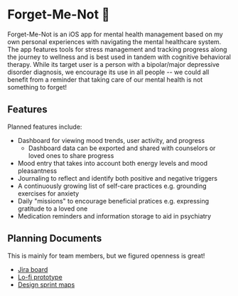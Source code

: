 # Forget-Me-Not 🌷
Forget-Me-Not is an iOS app for mental health management based on my own personal 
experiences with navigating the mental healthcare system. The app features tools 
for stress management and tracking progress along the journey to wellness and is 
best used in tandem with cognitive behavioral therapy. While its target user is 
a person with a bipolar/major depressive disorder diagnosis, we encourage its use 
in all people -- we could all benefit from a reminder that taking care of our mental 
health is not something to forget!  

## Features
Planned features include:
- Dashboard for viewing mood trends, user activity, and progress
    - Dashboard data can be exported and shared with counselors or loved ones to share progress
- Mood entry that takes into account both energy levels and mood pleasantness
- Journaling to reflect and identify both positive and negative triggers
- A continuously growing list of self-care practices e.g. grounding exercises for anxiety
- Daily "missions" to encourage beneficial pratices e.g. expressing gratitude to a loved one
- Medication reminders and information storage to aid in psychiatry

## Planning Documents
This is mainly for team members, but we figured openness is great!  
- [Jira board](https://sparkfellowship.atlassian.net/secure/RapidBoard.jspa?rapidView=33&projectKey=FMN&selectedIssue=FMN-19)  
- [Lo-fi prototype](https://www.figma.com/proto/VF8MU3UwyB360KZYxYCzl2/Forget-Me-Not?node-id=5%3A7&scaling=scale-down)  
- [Design sprint maps](media/sprintmaps.JPG)